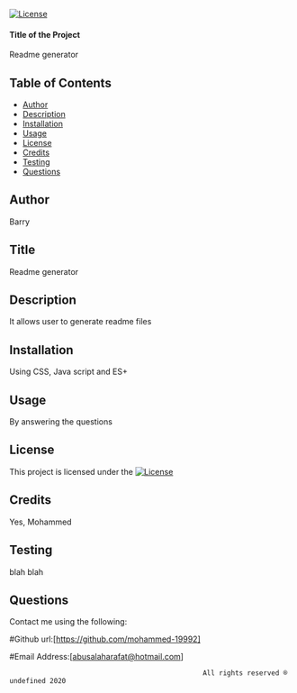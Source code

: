 
  
[![License](https://img.shields.io/badge/License-BSD%203--Clause-blue.svg)](https://opensource.org/licenses/BSD-3-Clause)




#### Title of the Project ####
Readme generator

## Table of Contents
* [Author](#Author) 
* [Description](#Description)
* [Installation](#Installation)
* [Usage](#Usage)
* [License](#License)
* [Credits](#Credits)
* [Testing](#Testing)
* [Questions](#Questions)

## Author
Barry

## Title
Readme generator

## Description
It allows user to generate readme files

## Installation
Using CSS, Java script and ES+

## Usage
By answering the questions

## License
This project is licensed under the [![License](https://img.shields.io/badge/License-BSD%203--Clause-blue.svg)](https://opensource.org/licenses/BSD-3-Clause)

## Credits
Yes, Mohammed

## Testing
blah blah

## Questions
Contact me using the following:

#Github url:[https://github.com/mohammed-19992]

#Email Address:[abusalaharafat@hotmail.com]


                                                    All rights reserved ® undefined 2020 

